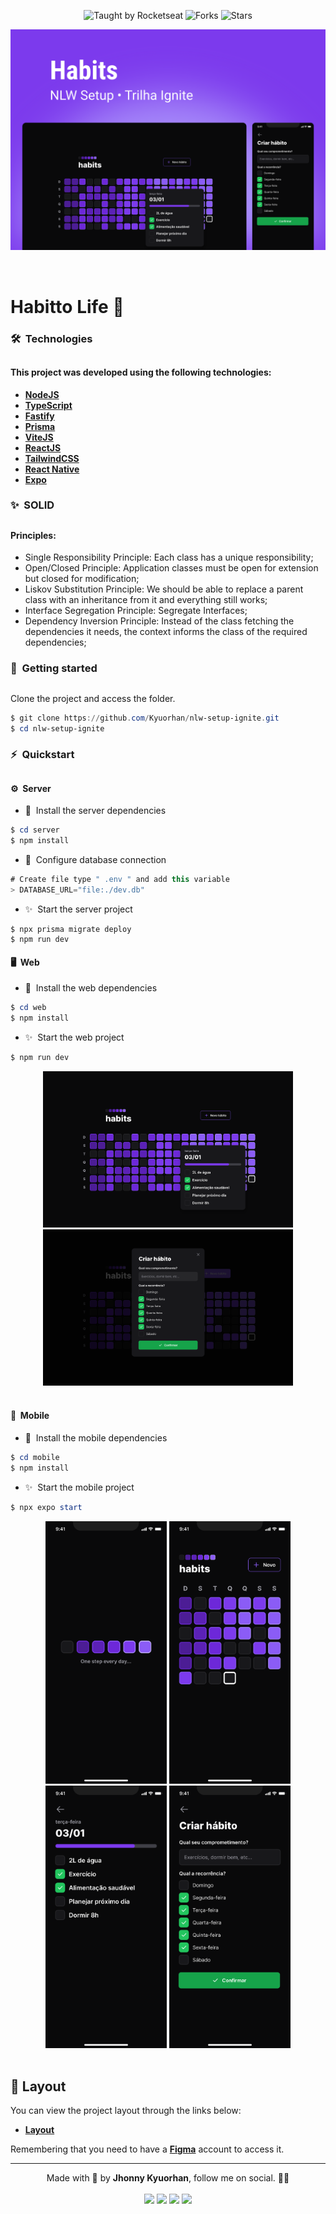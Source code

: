 <p align="center">
  <img src="https://img.shields.io/static/v1?label=Taught%20by&message=Rocketseat&color=white&labelColor=8257E5" alt="Taught by Rocketseat">
  <img src="https://img.shields.io/github/forks/Kyuorhan/nlw-setup-ignite?label=forks&message=MIT&color=white&labelColor=8257E5" alt="Forks">
  <img src="https://img.shields.io/github/stars/Kyuorhan/nlw-setup-ignite?label=stars&message=MIT&color=white&labelColor=8257E5" alt="Stars">
</p>

![](./.github/Cover.svg)

<br>

# Habitto Life 💪

### 🛠️&nbsp; Technologies
##

#### This project was developed using the following technologies:

- [**NodeJS**](https://nodejs.org/)
- [**TypeScript**](https://www.typescriptlang.org/)
- [**Fastify**](https://www.fastify.io/)
- [**Prisma**](https://www.prisma.io/)
- [**ViteJS**](https://vitejs.dev/)
- [**ReactJS**](https://reactjs.org/)
- [**TailwindCSS**](https://tailwindcss.com/)
- [**React Native**](https://reactnative.dev/)
- [**Expo**](https://expo.io/)

### ✨&nbsp; SOLID
##

#### Principles:

- Single Responsibility Principle: Each class has a unique responsibility;
- Open/Closed Principle: Application classes must be open for extension but closed for modification;
- Liskov Substitution Principle: We should be able to replace a parent class with an inheritance from it and everything still works;
- Interface Segregation Principle: Segregate Interfaces;
- Dependency Inversion Principle: Instead of the class fetching the dependencies it needs, the context informs the class of the required dependencies;

### 🚀&nbsp; Getting started
##

Clone the project and access the folder.

```powershell
$ git clone https://github.com/Kyuorhan/nlw-setup-ignite.git
$ cd nlw-setup-ignite
```

### ⚡️&nbsp; Quickstart 
##

#### ⚙️&nbsp; Server

- 📝&nbsp; Install the server dependencies
```powershell
$ cd server
$ npm install
```
- 📝&nbsp; Configure database connection
```javascript
# Create file type " .env " and add this variable
> DATABASE_URL="file:./dev.db"
```
- ✨&nbsp; Start the server project
```powershel
$ npx prisma migrate deploy
$ npm run dev
```

#### 🖥️&nbsp; Web 

- 📝&nbsp; Install the web dependencies 
```powershell
$ cd web
$ npm install
```
- ✨&nbsp; Start the web project
```powershell
$ npm run dev
```
<!-- <div align="center">
 <img height="320em" src="./.github/Habits%20(Web)/Home.svg"/>
 <img height="320em" src="./.github/Habits%20(Web)/New habit.svg"/>
</div> -->

<div align="center">
 <img height="250em" src="./.github/Habits%20(Web)/Home.svg"/>
 <img height="250em" src="./.github/Habits%20(Web)/New habit.svg"/>
</div>

<br>

#### 📱&nbsp; Mobile 

- 📝&nbsp; Install the mobile dependencies 
```powershell
$ cd mobile
$ npm install
```
- ✨&nbsp; Start the mobile project
```powershell
$ npx expo start
```

<div align="center">
  <img height="420em" src="./.github/Habits%20(Mobile)/Splash.svg"/>
  <img height="420em" src="./.github/Habits%20(Mobile)/Home.svg"/>
  <img height="420em" src="./.github/Habits%20(Mobile)/Specific day.svg"/>
  <img height="420em" src="./.github/Habits%20(Mobile)/New habit.svg"/>
</div>

<br>

## 🔖 Layout

You can view the project layout through the links below:

- [**Layout**](<https://www.figma.com/file/442WMJvtAjHkPtZ15b1YqX/Habits-(Community)?node-id=6%3A344&t=ucj9NeYTYwlycTCl-0>)

Remembering that you need to have a [**Figma**](http://figma.com/) account to access it.

---

<div align="center"> Made with 💜 by <b>Jhonny Kyuorhan</b>, follow me on social. 🐱‍💻</div>

<br>

 <div align="center" > 
  <a href="https://www.instagram.com/kyuorhan" target="_blank"> <img src="https://img.shields.io/badge/-Instagram-%23E4405F?style=for-the-badge&logo=instagram&logoColor=white" target="_blank"></a>
  <a href="https://discord.gg/nWaPT22Cce" target="_blank"> <img src="https://img.shields.io/badge/Discord-7289DA?style=for-the-badge&logo=discord&logoColor=white" target="_blank"></a> 
  <a href = "mailto:jkprogrammer96@gmail.com"><img src="https://img.shields.io/badge/-Gmail-%23333?style=for-the-badge&logo=gmail&logoColor=white" target="_blank"></a>
  <a href="https://www.linkedin.com/in/jhonny-kyuorhan/" target="_blank"> <img src="https://img.shields.io/badge/-LinkedIn-%230077B5?style=for-the-badge&logo=linkedin&logoColor=white" target="_blank"></a> 
</div>   
